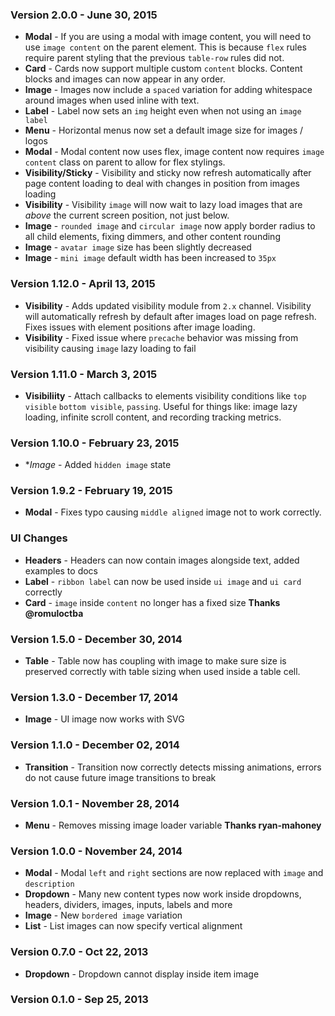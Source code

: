 ### Version 2.0.0 - June 30, 2015

- **Modal** - If you are using a modal with image content, you will need to use `image content` on the parent element. This is because `flex` rules require parent styling that the previous `table-row` rules did not.
- **Card** - Cards now support multiple custom `content` blocks. Content blocks and images can now appear in any order.
- **Image** - Images now include a `spaced` variation for adding whitespace around images when used inline with text.
- **Label** - Label now sets an `img` height even when not using an `image label`
- **Menu** - Horizontal menus now set a default image size for images / logos
- **Modal** - Modal content now uses flex, image content now requires `image content` class on parent to allow for flex stylings.
- **Visibility/Sticky** - Visibility and sticky now refresh automatically after page content loading to deal with changes in position from images loading
- **Visibility** - Visibility `image` will now wait to lazy load images that are *above* the current screen position, not just below.
- **Image** - `rounded image` and `circular image` now apply border radius to all child elements, fixing dimmers, and other content rounding
- **Image** - `avatar image` size has been slightly decreased
- **Image** - `mini image` default width has been increased to `35px`

### Version 1.12.0 - April 13, 2015

- **Visibility** - Adds updated visibility module from `2.x` channel. Visibility will automatically refresh by default after images load on page refresh. Fixes issues with element positions after image loading.
- **Visibility** - Fixed issue where `precache` behavior was missing from visibility causing `image` lazy loading to fail

### Version 1.11.0 - March 3, 2015

- **Visibiliity** - Attach callbacks to elements visibility conditions like `top visible` `bottom visible`, `passing`. Useful for things like: image lazy loading, infinite scroll content, and recording tracking metrics.

### Version 1.10.0 - February 23, 2015

- **Image* - Added `hidden image` state

### Version 1.9.2 - February 19, 2015

- **Modal** - Fixes typo causing `middle aligned` image not to work correctly.

### UI Changes

- **Headers** - Headers can now contain images alongside text, added examples to docs
- **Label** - `ribbon label` can now be used inside `ui image` and `ui card` correctly
- **Card** - `image` inside `content` no longer has a fixed size **Thanks @romuloctba**

### Version 1.5.0 - December 30, 2014

- **Table** - Table now has coupling with image to make sure size is preserved correctly with table sizing when used inside a table cell.

### Version 1.3.0 - December 17, 2014

- **Image** - UI image now works with SVG

### Version 1.1.0 - December 02, 2014

- **Transition** - Transition now correctly detects missing animations, errors do not cause future image transitions to break

### Version 1.0.1 - November 28, 2014

- **Menu** - Removes missing image loader variable **Thanks ryan-mahoney**

### Version 1.0.0 - November 24, 2014

- **Modal** - Modal ``left`` and ``right`` sections are now replaced with ``image`` and ``description``
- **Dropdown** - Many new content types now work inside dropdowns, headers, dividers, images, inputs, labels and more
- **Image** - New ``bordered image`` variation
- **List** - List images can now specify vertical alignment

### Version 0.7.0 - Oct 22, 2013

- **Dropdown** - Dropdown cannot display inside item image

### Version 0.1.0 - Sep 25, 2013